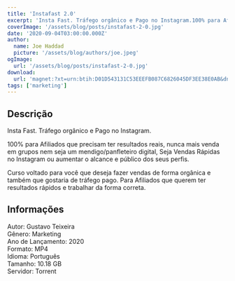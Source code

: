 ```yaml
---
title: 'Instafast 2.0'
excerpt: 'Insta Fast. Tráfego orgânico e Pago no Instagram.100% para Afiliados que precisam ter resultados reais, nunca mais venda em grupos nem seja um mendigo/panfleteiro digital, Seja Vendas Rápidas no Instagram ou aumentar o alcance e público dos seus perfis.Curso voltado para você'
coverImage: '/assets/blog/posts/instafast-2-0.jpg'
date: '2020-09-04T03:00:00.000Z'
author:
  name: Joe Haddad
  picture: '/assets/blog/authors/joe.jpeg'
ogImage:
  url: '/assets/blog/posts/instafast-2-0.jpg'
download:
  url: 'magnet:?xt=urn:btih:D01D543131C53EEEFB087C6826045DF3EE38E0AB&dn=Instafast%202.0&tr=udp%3a%2f%2ftracker.openbittorrent.com%3a1337%2fannounce&tr=udp%3a%2f%2ftracker.opentrackr.org%3a1337%2fannounce'
tags: ['marketing']
---
```

<h2>Descrição</h2>
<p></p><p>Insta Fast. Tráfego orgânico e Pago no Instagram.</p><p>100% para Afiliados que precisam ter resultados reais, nunca mais venda em grupos nem seja um mendigo/panfleteiro digital, Seja Vendas Rápidas no Instagram ou aumentar o alcance e público dos seus perfis.</p><p>Curso voltado para você que deseja fazer vendas de forma orgânica e também que gostaria de tráfego pago. Para Afiliados que querem ter resultados rápidos e trabalhar da forma correta.</p><h2>Informações</h2><p>Autor: Gustavo Teixeira<br/>Gênero: Marketing<br/>Ano de Lançamento: 2020<br/>Formato: MP4<br/>Idioma: Português<br/>Tamanho: 10.18 GB<br/>Servidor: Torrent</p>